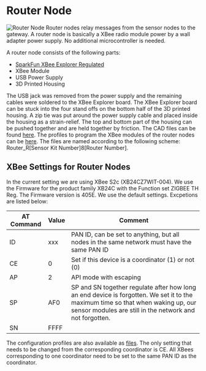# Router Node
![Router Node](Images/Router_node_with_open_housing_1.jpg)
Router nodes relay messages from the sensor nodes to the gateway. A router node is basically a XBee radio module power by a wall adapter power supply. No additional microcontroller is needed.

A router node consists of the following parts:
* [SparkFun XBee Explorer Regulated](https://www.sparkfun.com/products/11373)
* XBee Module
* USB Power Supply
* 3D Printed Housing

The USB jack was removed from the power supply and the remaining cables were soldered to the XBee Explorer board. The XBee Explorer board can be stuck into the four stand offs on the bottom half of the 3D printed housing. A zip tie was put around the power supply cable and placed inside the housing as a strain-relief. The top and bottom part of the housing can be pushed together and are held together by friction. The CAD files can be found [here](CAD/).
The profiles to program the XBee modules of the router nodes can be [here](Xbee_Profiles/). The files are named according to the following scheme: Router_R[Sensor Kit Number]8[Router Number].

## XBee Settings for Router Nodes
In the current setting we are using XBee S2c (XB24CZ7WIT-004). We use the Firmware for the product family XB24C with the Function set ZIGBEE TH Reg. The Firmware version is 405E.
We use the default settings. Excpetions are listed below:

|AT Command	| Value	| Comment |
|-----------|---------|-------|
|ID	        | xxx	    | PAN ID, can be set to anything, but all nodes in the same network must have the same PAN ID |
|CE	        | 0	      | Set if this device is a coordinator (1) or not (0) |
|AP	        | 2	      | API mode with escaping |
|SP	        | AF0     | SP and SN together regulate after how long an end device is forgotten. We set it to the maximum time so that when waking up, our sensor modules are still in the network and not forgotten.|
|SN	        |FFFF     |  |	

The configuration profiles are also available as [files](/Xbee_Profiles). The only setting that needs to be changed from the corresponding coordinator is CE. All XBees corresponding to one coordinator need to be set to the same PAN ID as the coordinator.

